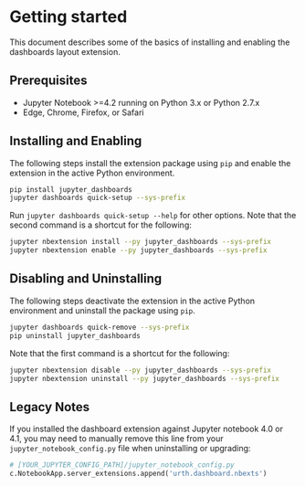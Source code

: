 # Getting started

This document describes some of the basics of installing and enabling the
dashboards layout extension.

## Prerequisites

* Jupyter Notebook >=4.2 running on Python 3.x or Python 2.7.x
* Edge, Chrome, Firefox, or Safari

## Installing and Enabling

The following steps install the extension package using `pip` and enable the
extension in the active Python environment.

```bash
pip install jupyter_dashboards
jupyter dashboards quick-setup --sys-prefix
```

Run `jupyter dashboards quick-setup --help` for other options. Note that the
second command is a shortcut for the following:

```bash
jupyter nbextension install --py jupyter_dashboards --sys-prefix
jupyter nbextension enable --py jupyter_dashboards --sys-prefix
```

## Disabling and Uninstalling

The following steps deactivate the extension in the active Python environment
and uninstall the package using `pip`.

```bash
jupyter dashboards quick-remove --sys-prefix
pip uninstall jupyter_dashboards
```

Note that the first command is a shortcut for the following:

```bash
jupyter nbextension disable --py jupyter_dashboards --sys-prefix
jupyter nbextension uninstall --py jupyter_dashboards --sys-prefix
```

## Legacy Notes

If you installed the dashboard extension against Jupyter notebook 4.0 or 4.1,
you may need to manually remove this line from your
`jupyter_notebook_config.py` file when uninstalling or upgrading:

```python
# [YOUR_JUPYTER_CONFIG_PATH]/jupyter_notebook_config.py
c.NotebookApp.server_extensions.append('urth.dashboard.nbexts')
```
